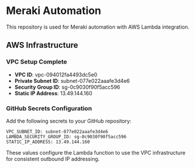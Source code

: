 # Meraki Automation

This repository is used for Meraki automation with AWS Lambda integration.

## AWS Infrastructure

### VPC Setup Complete
- **VPC ID**: vpc-094012fa4493dc5e0
- **Private Subnet ID**: subnet-077e022aaafe3d4e6  
- **Security Group ID**: sg-0c9030f90f5acc596
- **Static IP Address**: 13.49.144.160

### GitHub Secrets Configuration

Add the following secrets to your GitHub repository:

```
VPC_SUBNET_ID: subnet-077e022aaafe3d4e6
LAMBDA_SECURITY_GROUP_ID: sg-0c9030f90f5acc596
STATIC_IP_ADDRESS: 13.49.144.160
```

These values configure the Lambda function to use the VPC infrastructure for consistent outbound IP addressing.